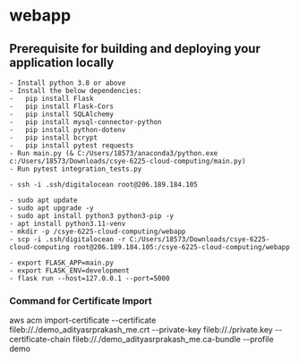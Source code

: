 # webapp

## Prerequisite for building and deploying your application locally
	- Install python 3.8 or above
	- Install the below dependencies:
	-	pip install Flask
	-	pip install Flask-Cors
	-	pip install SQLAlchemy
	-	pip install mysql-connector-python
	-	pip install python-dotenv
	-	pip install bcrypt
	-	pip install pytest requests
	- Run main.py (& C:/Users/18573/anaconda3/python.exe c:/Users/18573/Downloads/csye-6225-cloud-computing/main.py)
	- Run pytest integration_tests.py
	
	- ssh -i .ssh/digitalocean root@206.189.184.105
	
	- sudo apt update
	- sudo apt upgrade -y
	- sudo apt install python3 python3-pip -y
	- apt install python3.11-venv
	- mkdir -p /csye-6225-cloud-computing/webapp
	- scp -i .ssh/digitalocean -r C:/Users/18573/Downloads/csye-6225-cloud-computing root@206.189.184.105:/csye-6225-cloud-computing/webapp
		
	- export FLASK_APP=main.py
	- export FLASK_ENV=development
	- flask run --host=127.0.0.1 --port=5000

### Command for Certificate Import
aws acm import-certificate --certificate fileb://./demo_adityasrprakash_me.crt --private-key fileb://./private.key --certificate-chain fileb://./demo_adityasrprakash_me.ca-bundle --profile demo

